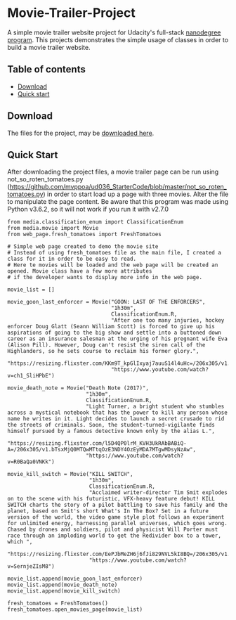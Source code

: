# Movie-Trailer-Project

A simple movie trailer website project for Udacity's full-stack [nanodegree program](https://www.udacity.com/nanodegree).
This projects demonstrates the simple usage of classes in order to build a movie trailer website.


## Table of contents

- [Download](#download)
- [Quick start](#quick-start)

## Download
The files for the project, may be [downloaded here](https://github.com/mvppoa/ud036_StarterCode/archive/master.zip).

## Quick Start

After downloading the project files, a movie trailer page can be run using not_so_roten_tomatoes.py
(https://github.com/mvppoa/ud036_StarterCode/blob/master/not_so_roten_tomatoes.py) in order
to start load up a page with three movies. Alter the file to manipulate the page content.
Be aware that this program was made using Python v3.6.2, so it will not work if you run it with
v2.7.0

```
from media.classification_enum import ClassificationEnum
from media.movie import Movie
from web_page.fresh_tomatoes import FreshTomatoes

# Simple web page created to demo the movie site
# Instead of using fresh_tomatoes file as the main file, I created a class for it in order to be easy to read.
# Here te movies will be loaded and the web page will be created an opened. Movie class have a few more attributes
# if the developer wants to display more info in the web page.

movie_list = []

movie_goon_last_enforcer = Movie("GOON: LAST OF THE ENFORCERS",
                                 "1h30m",
                                 ClassificationEnum.R,
                                 "After one too many injuries, hockey enforcer Doug Glatt (Seann William Scott) is forced to give up his aspirations of going to the big show and settle into a buttoned down career as an insurance salesman at the urging of his pregnant wife Eva (Alison Pill). However, Doug can't resist the siren call of the Highlanders, so he sets course to reclaim his former glory.",
                                 "https://resizing.flixster.com/KKm9T_kpGlIxyaj7auuS14l4uHc=/206x305/v1.bTsxMjQ2MTEyODtqOzE3NDY5OzEyMDA7MTM4MjsyMDQ4",
                                 "https://www.youtube.com/watch?v=ch1_SliHPbE")

movie_death_note = Movie("Death Note (2017)",
                         "1h30m",
                         ClassificationEnum.R,
                         "Light Turner, a bright student who stumbles across a mystical notebook that has the power to kill any person whose name he writes in it. Light decides to launch a secret crusade to rid the streets of criminals. Soon, the student-turned-vigilante finds himself pursued by a famous detective known only by the alias L.",
                         "https://resizing.flixster.com/l5D4QP0lrM_KVH3UkRAbBABiQ-A=/206x305/v1.bTsxMjQ0MTQwMTtqOzE3NDY4OzEyMDA7MTgwMDsyNzAw",
                         "https://www.youtube.com/watch?v=R0BaQa0VNKk")

movie_kill_switch = Movie("KILL SWITCH",
                          "1h30m",
                          ClassificationEnum.R,
                          "Acclaimed writer-director Tim Smit explodes on to the scene with his futuristic, VFX-heavy feature debut! KILL SWITCH charts the story of a pilot battling to save his family and the planet, based on Smit's short What's In The Box? Set in a future version of the world, the video game style plot follows an experiment for unlimited energy, harnessing parallel universes, which goes wrong. Chased by drones and soldiers, pilot and physicist Will Porter must race through an imploding world to get the Redivider box to a tower, which ",
                          "https://resizing.flixster.com/EePJbMeZH6j6fJi829NVL5kI8BQ=/206x305/v1.bTsxMjM5ODAzMjtqOzE3NDY4OzEyMDA7ODY0OzEyODA",
                          "https://www.youtube.com/watch?v=SernjeZIsM8")

movie_list.append(movie_goon_last_enforcer)
movie_list.append(movie_death_note)
movie_list.append(movie_kill_switch)

fresh_tomatoes = FreshTomatoes()
fresh_tomatoes.open_movies_page(movie_list)

```

